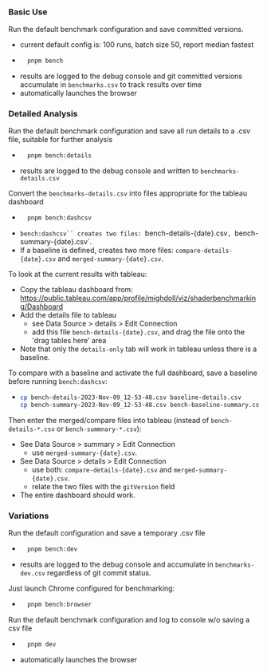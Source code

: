 ### Basic Use
Run the default benchmark configuration and save committed versions.
* current default config is: 100 runs, batch size 50, report median fastest
* ```sh
    pnpm bench 
    ```
* results are logged to the debug console and git committed versions 
  accumulate in `benchmarks.csv` to track results over time
* automatically launches the browser


### Detailed Analysis
Run the default benchmark configuration and save all run details to a .csv file,
suitable for further analysis
* ```sh
    pnpm bench:details
    ```
* results are logged to the debug console and written to `benchmarks-details.csv`

Convert the `benchmarks-details.csv` into files appropriate for the tableau dashboard
* ```sh
    pnpm bench:dashcsv
    ```
* `bench:dashcsv`` creates two files: `bench-details-{date}.csv`, `bench-summary-{date}.csv`.
* If a baseline is defined, creates two more files: 
  `compare-details-{date}.csv` and `merged-summary-{date}.csv`.

To look at the current results with tableau:
* Copy the tableau dashboard from: 
  https://public.tableau.com/app/profile/mighdoll/viz/shaderbenchmarking/Dashboard
* Add the details file to tableau
  * see Data Source > details > Edit Connection
  * add this file `bench-details-{date}.csv`, and drag the file onto the 'drag tables here' area
* Note that only the `details-only` tab will work in tableau unless there is a baseline.

To compare with a baseline and activate the full dashboard, save a baseline 
  before running `bench:dashcsv`:
* ```sh
  cp bench-details-2023-Nov-09_12-53-48.csv baseline-details.csv
  cp bench-summary-2023-Nov-09_12-53-48.csv bench-baseline-summary.csv 
  ```

Then enter the merged/compare files into tableau (instead of `bench-details-*.csv` or `bench-summnary-*.csv`):
* See Data Source > summary > Edit Connection
  * use `merged-summary-{date}.csv`.
* See Data Source > details > Edit Connection
  * use both: `compare-details-{date}.csv` and `merged-summary-{date}.csv`.
  * relate the two files with the `gitVersion` field
* The entire dashboard should work.

### Variations

Run the default configuration and save a temporary .csv file
* ```sh
    pnpm bench:dev 
    ```
* results are logged to the debug console and accumulate in `benchmarks-dev.csv` 
  regardless of git commit status. 

Just launch Chrome configured for benchmarking:
* ```sh
    pnpm bench:browser
    ```
Run the default benchmark configuration and log to console w/o saving a csv file
* ```sh
    pnpm dev 
    ```
* automatically launches the browser